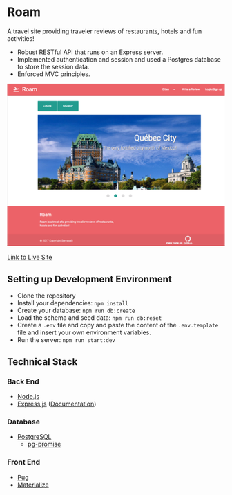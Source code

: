 # Roam

A travel site providing traveler reviews of restaurants, hotels and fun activities!

- Robust RESTful API that runs on an Express server.
- Implemented authentication and session and used a Postgres database to store the session data.
- Enforced MVC principles.

![alt text](public/roam_screenshot.png)

[Link to Live Site](https://roamin.herokuapp.com/)

## Setting up Development Environment

- Clone the repository
- Install your dependencies: `npm install`
- Create your database: `npm run db:create`
- Load the schema and seed data: `npm run db:reset`
- Create a `.env` file and copy and paste the content of the `.env.template` file and insert your own environment variables.
- Run the server: `npm run start:dev`

## Technical Stack

### Back End
* [Node.js](https://nodejs.org/en/)
* [Express.js](https://expressjs.com/) ([Documentation](https://expressjs.com/en/4x/api.html))

### Database
* [PostgreSQL](https://www.postgresql.org/)
  * [pg-promise](https://github.com/vitaly-t/pg-promise)

### Front End
* [Pug](https://github.com/pugjs/pug)
* [Materialize](http://materializecss.com/)
